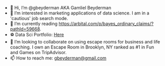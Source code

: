 - 👋 Hi, I’m @gbeyderman AKA Gamliel Beyderman
- 👀 I’m interested in marketing applications of data science. I am in a 'cautious' job search mode.
- 🌱 I’m currently reading https://arbital.com/p/bayes_ordinary_claims/?pathId=59668. 
- ⚽ Data Sci Portfolio: [Here](https://github.com/gbeyderman/gbeyderman/blob/gh-pages/Airbnb_Price.ipynb)
- 💞️ I’m looking to collaborate on using escape rooms for business and life coaching. I own an Escape Room in Brooklyn, NY ranked as #1 in Fun and Games on TripAdvisor.
- 📫 How to reach me: gbeyderman@gmail.com

<!---
gbeyderman/gbeyderman is a ✨ special ✨ repository because its `README.md` (this file) appears on your GitHub profile.
You can click the Preview link to take a look at your changes.
--->
